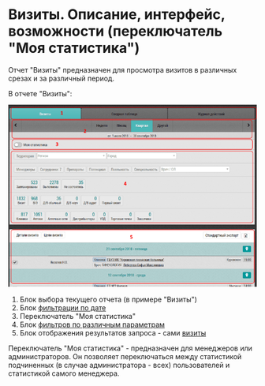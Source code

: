 # Визиты. Описание, интерфейс, возможности (переключатель "Моя статистика")

Отчет "Визиты" предназначен для просмотра визитов в различных срезах и за различный период.

В отчете "Визиты":

![](../images/reports-visits.png)

1. Блок выбора текущего отчета (в примере "Визиты")
2. Блок [фильтрации по дате](reports-filters.html)
3. Переключатель "Моя статистика"
4. Блок [фильтров по различным параметрам](reports-filters.html)
5. Блок отображения результатов запроса - сами [визиты](reports-visits-visit.html)

Переключатель "Моя статистика" - предназначен для менеджеров или администраторов.
Он позволяет переключаться между статистикой подчиненных (в случае администратора - всех) пользователей и статистикой самого менеджера.
